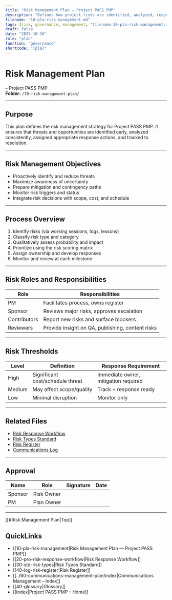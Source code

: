 ```yaml
---
title: "Risk Management Plan — Project PASS PMP"
description: "Defines how project risks are identified, analyzed, responded to, and monitored throughout the project lifecycle."
filename: "10-pla-risk-management.md"
tags: [risk, governance, management, "filename:10-pla-risk-management.md"]
draft: false
date: "2025-10-16"
role: "plan"
function: "governance"
shortcode: "[pla]"
---
```



# Risk Management Plan
– Project PASS PMP  
**Folder:** `/70-risk-management-plan/`

---

## Purpose

This plan defines the risk management strategy for Project PASS PMP. It ensures that threats and opportunities are identified early, analyzed consistently, assigned appropriate response actions, and tracked to resolution.

---

## Risk Management Objectives

- Proactively identify and reduce threats  
- Maximize awareness of uncertainty  
- Prepare mitigation and contingency paths  
- Monitor risk triggers and status  
- Integrate risk decisions with scope, cost, and schedule

---

## Process Overview

1. Identify risks (via working sessions, logs, lessons)  
2. Classify risk type and category  
3. Qualitatively assess probability and impact  
4. Prioritize using the risk scoring matrix  
5. Assign ownership and develop responses  
6. Monitor and review at each milestone  

---

## Risk Roles and Responsibilities

| Role | Responsibilities |
|------|------------------|
| PM | Facilitates process, owns register |
| Sponsor | Reviews major risks, approves escalation |
| Contributors | Report new risks and surface blockers |
| Reviewers | Provide insight on QA, publishing, content risks |

---

## Risk Thresholds

| Level | Definition | Response Requirement |
|-------|------------|-----------------------|
| High | Significant cost/schedule threat | Immediate owner, mitigation required |
| Medium | May affect scope/quality | Track + response ready |
| Low | Minimal disruption | Monitor only |

---

## Related Files

- [Risk Response Workflow](pro-risk-response-workflow.md)  
- [Risk Types Standard](std-risk-types.md)  
- [Risk Register](log-risk-register.md)  
- [Communications Log](../60-communications-management-plan/log-communications.md)

---

## Approval

| Name | Role | Signature | Date |
|------|------|-----------|------|
| Sponsor | Risk Owner | | |
| PM | Plan Owner | | |

---

[[#Risk Management Plan|Top]]

## QuickLinks
- [[10-pla-risk-management|Risk Management Plan — Project PASS PMP]]
- [[20-pro-risk-response-workflow|Risk Response Workflow]]
- [[30-std-risk-types|Risk Types Standard]]
- [[40-log-risk-register|Risk Register]]
- [[../60-communications-management-plan/index|Communications Management – Index]]
- [[40-glossary|Glossary]]
- [[index|Project PASS PMP – Home]]
